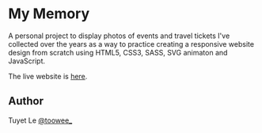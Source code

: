 # My Memory

A personal project to display photos of events and travel tickets I've collected over the years as a way to practice creating a responsive website design from scratch using HTML5, CSS3, SASS, SVG animaton and JavaScript.

The live website is [here](https://toowee-le.github.io/mymemory/).

## Author
Tuyet Le [@toowee_](https://twitter.com/toowee_)